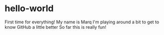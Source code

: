 # hello-world
First time for everything!
My name is Marq
I'm playing around a bit to get to know GitHub a little better
So far this is really fun!
